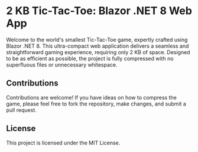 # 2 KB Tic-Tac-Toe: Blazor .NET 8 Web App

Welcome to the world's smallest Tic-Tac-Toe game, expertly crafted using Blazor .NET 8. 
This ultra-compact web application delivers a seamless and straightforward gaming experience, requiring only 2 KB of space. 
Designed to be as efficient as possible, the project is fully compressed with no superfluous files or unnecessary whitespace.

## Contributions
Contributions are welcome! If you have ideas on how to compress the game, please feel free to fork the repository, make changes, and submit a pull request.

## License
This project is licensed under the MIT License.
